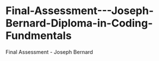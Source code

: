 # Final-Assessment---Joseph-Bernard-Diploma-in-Coding-Fundmentals
Final Assessment - Joseph Bernard 

